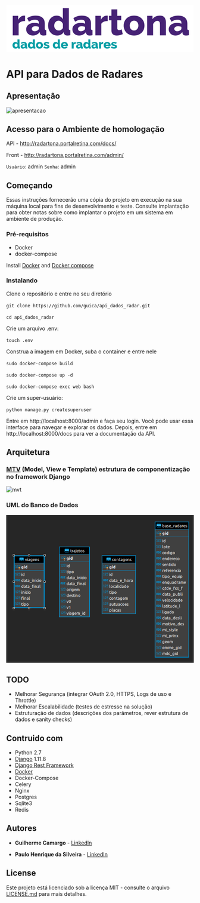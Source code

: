 
![radartona](https://github.com/guica/api_dados_radar/blob/master/media/admin-interface/logo/75125107_2420153768241552_3174633533629005824_o.png?raw=true)
# API para Dados de Radares

## Apresentação

![apresentacao](https://github.com/guica/api_dados_radar/blob/master/media/Swagger-UI.gif)

## Acesso para o Ambiente de homologação

API - http://radartona.portalretina.com/docs/

Front - http://radartona.portalretina.com/admin/

`Usuário`: admin
`Senha`: admin

## Começando

Essas instruções fornecerão uma cópia do projeto em execução na sua máquina local para fins de desenvolvimento e teste. Consulte implantação para obter notas sobre como implantar o projeto em um sistema em ambiente de produção.

### Pré-requisitos

-   Docker
-   docker-compose

Install  [Docker](https://docs.docker.com/engine/installation/)  and  [Docker compose](https://docs.docker.com/compose/install/)

### Instalando
Clone o repositório e entre no seu diretório

`git clone https://github.com/guica/api_dados_radar.git`

`cd api_dados_radar`

Crie um arquivo .env:

`touch .env`

Construa a imagem em Docker, suba o container e entre nele

`sudo docker-compose build`

`sudo docker-compose up -d`

`sudo docker-compose exec web bash`

Crie um super-usuário:

`python manage.py createsuperuser`

Entre em http://localhost:8000/admin e faça seu login. Você pode usar essa interface para navegar e explorar os dados. Depois, entre em http://localhost:8000/docs para ver a documentação da API. 

## Arquitetura

### [MTV](https://towardsdatascience.com/working-structure-of-django-mtv-architecture-a741c8c64082) (Model, View e Template) estrutura de componentização no framework Django
![mvt](https://miro.medium.com/max/1200/0*8ZFh-CsrMi7bQG0O.jpg)

### UML do Banco de Dados
![apresentacao](https://github.com/guica/api_dados_radar/blob/master/media/uml.png)


## TODO

- Melhorar Segurança (integrar OAuth 2.0, HTTPS, Logs de uso e Throttle)
- Melhorar Escalabilidade (testes de estresse na solução)
- Estruturação de dados (descrições dos parâmetros, rever estrutura de dados e sanity checks)

## Contruido com

* Python 2.7
* [Django](https://www.djangoproject.com/) 1.11.8
* [Django Rest Framework](https://www.django-rest-framework.org/)
* [Docker](https://www.docker.com/)
* Docker-Compose
* Celery
* Nginx
* Postgres
* Sqlite3
* Redis

## Autores

* **Guilherme Camargo**  - [LinkedIn](https://www.linkedin.com/in/guilherme-camargo-82029b142/)

* **Paulo Henrique da Silveira** - [LinkedIn](https://www.linkedin.com/in/phsilveira/)

## License

Este projeto está licenciado sob a licença MIT - consulte o arquivo [LICENSE.md](LICENSE.md) para mais detalhes.
